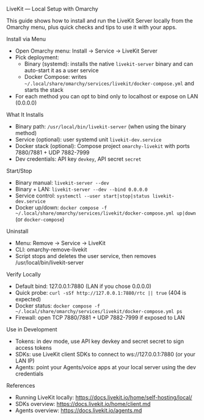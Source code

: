 LiveKit — Local Setup with Omarchy

This guide shows how to install and run the LiveKit Server locally from the Omarchy menu, plus quick checks and tips to use it with your apps.

Install via Menu

- Open Omarchy menu: Install → Service → LiveKit Server
- Pick deployment:
  - Binary (systemd): installs the native `livekit-server` binary and can auto-start it as a user service
  - Docker Compose: writes `~/.local/share/omarchy/services/livekit/docker-compose.yml` and starts the stack
- For each method you can opt to bind only to localhost or expose on LAN (0.0.0.0)

What It Installs

- Binary path: `/usr/local/bin/livekit-server` (when using the binary method)
- Service (optional): user systemd unit `livekit-dev.service`
- Docker stack (optional): Compose project `omarchy-livekit` with ports 7880/7881 + UDP 7882-7999
- Dev credentials: API key `devkey`, API secret `secret`

Start/Stop

- Binary manual: `livekit-server --dev`
- Binary + LAN: `livekit-server --dev --bind 0.0.0.0`
- Service control: `systemctl --user start|stop|status livekit-dev.service`
- Docker up/down: `docker compose -f ~/.local/share/omarchy/services/livekit/docker-compose.yml up|down` (or `docker-compose`)

Uninstall

- Menu: Remove → Service → LiveKit
- CLI: omarchy-remove-livekit
- Script stops and deletes the user service, then removes /usr/local/bin/livekit-server

Verify Locally

- Default bind: 127.0.0.1:7880 (LAN if you chose 0.0.0.0)
- Quick probe: `curl -sSf http://127.0.0.1:7880/rtc || true` (404 is expected)
- Docker status: `docker compose -f ~/.local/share/omarchy/services/livekit/docker-compose.yml ps`
- Firewall: open TCP 7880/7881 + UDP 7882-7999 if exposed to LAN

Use in Development

- Tokens: in dev mode, use API key devkey and secret secret to sign access tokens
- SDKs: use LiveKit client SDKs to connect to ws://127.0.0.1:7880 (or your LAN IP)
- Agents: point your Agents/voice apps at your local server using the dev credentials

References

- Running LiveKit locally: https://docs.livekit.io/home/self-hosting/local/
- SDKs overview: https://docs.livekit.io/home/client.md
- Agents overview: https://docs.livekit.io/agents.md
